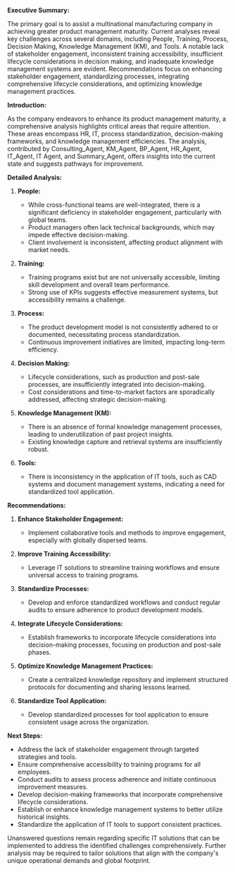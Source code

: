 **Executive Summary:**

The primary goal is to assist a multinational manufacturing company in achieving greater product management maturity. Current analyses reveal key challenges across several domains, including People, Training, Process, Decision Making, Knowledge Management (KM), and Tools. A notable lack of stakeholder engagement, inconsistent training accessibility, insufficient lifecycle considerations in decision making, and inadequate knowledge management systems are evident. Recommendations focus on enhancing stakeholder engagement, standardizing processes, integrating comprehensive lifecycle considerations, and optimizing knowledge management practices.

**Introduction:**

As the company endeavors to enhance its product management maturity, a comprehensive analysis highlights critical areas that require attention. These areas encompass HR, IT, process standardization, decision-making frameworks, and knowledge management efficiencies. The analysis, contributed by Consulting_Agent, KM_Agent, BP_Agent, HR_Agent, IT_Agent, IT Agent, and Summary_Agent, offers insights into the current state and suggests pathways for improvement.

**Detailed Analysis:**

1. **People:**
   - While cross-functional teams are well-integrated, there is a significant deficiency in stakeholder engagement, particularly with global teams.
   - Product managers often lack technical backgrounds, which may impede effective decision-making.
   - Client involvement is inconsistent, affecting product alignment with market needs.

2. **Training:**
   - Training programs exist but are not universally accessible, limiting skill development and overall team performance.
   - Strong use of KPIs suggests effective measurement systems, but accessibility remains a challenge.

3. **Process:**
   - The product development model is not consistently adhered to or documented, necessitating process standardization.
   - Continuous improvement initiatives are limited, impacting long-term efficiency.

4. **Decision Making:**
   - Lifecycle considerations, such as production and post-sale processes, are insufficiently integrated into decision-making.
   - Cost considerations and time-to-market factors are sporadically addressed, affecting strategic decision-making.

5. **Knowledge Management (KM):**
   - There is an absence of formal knowledge management processes, leading to underutilization of past project insights.
   - Existing knowledge capture and retrieval systems are insufficiently robust.

6. **Tools:**
   - There is inconsistency in the application of IT tools, such as CAD systems and document management systems, indicating a need for standardized tool application.

**Recommendations:**

1. **Enhance Stakeholder Engagement:**
   - Implement collaborative tools and methods to improve engagement, especially with globally dispersed teams.

2. **Improve Training Accessibility:**
   - Leverage IT solutions to streamline training workflows and ensure universal access to training programs.

3. **Standardize Processes:**
   - Develop and enforce standardized workflows and conduct regular audits to ensure adherence to product development models.

4. **Integrate Lifecycle Considerations:**
   - Establish frameworks to incorporate lifecycle considerations into decision-making processes, focusing on production and post-sale phases.

5. **Optimize Knowledge Management Practices:**
   - Create a centralized knowledge repository and implement structured protocols for documenting and sharing lessons learned.

6. **Standardize Tool Application:**
   - Develop standardized processes for tool application to ensure consistent usage across the organization.

**Next Steps:**

- Address the lack of stakeholder engagement through targeted strategies and tools.
- Ensure comprehensive accessibility to training programs for all employees.
- Conduct audits to assess process adherence and initiate continuous improvement measures.
- Develop decision-making frameworks that incorporate comprehensive lifecycle considerations.
- Establish or enhance knowledge management systems to better utilize historical insights.
- Standardize the application of IT tools to support consistent practices.

Unanswered questions remain regarding specific IT solutions that can be implemented to address the identified challenges comprehensively. Further analysis may be required to tailor solutions that align with the company's unique operational demands and global footprint.